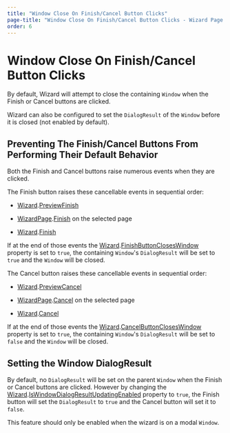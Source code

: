 ```yaml
---
title: "Window Close On Finish/Cancel Button Clicks"
page-title: "Window Close On Finish/Cancel Button Clicks - Wizard Page and Button Features"
order: 6
---
```

# Window Close On Finish/Cancel Button Clicks

By default, Wizard will attempt to close the containing `Window` when the Finish or Cancel buttons are clicked.

Wizard can also be configured to set the `DialogResult` of the `Window` before it is closed (not enabled by default).

## Preventing The Finish/Cancel Buttons From Performing Their Default Behavior

Both the Finish and Cancel buttons raise numerous events when they are clicked.

The Finish button raises these cancellable events in sequential order:

- [Wizard](xref:ActiproSoftware.Windows.Controls.Wizard.Wizard).[PreviewFinish](xref:ActiproSoftware.Windows.Controls.Wizard.Wizard.PreviewFinish)

- [WizardPage](xref:ActiproSoftware.Windows.Controls.Wizard.WizardPage).[Finish](xref:ActiproSoftware.Windows.Controls.Wizard.WizardPage.Finish) on the selected page

- [Wizard](xref:ActiproSoftware.Windows.Controls.Wizard.Wizard).[Finish](xref:ActiproSoftware.Windows.Controls.Wizard.Wizard.Finish)

If at the end of those events the [Wizard](xref:ActiproSoftware.Windows.Controls.Wizard.Wizard).[FinishButtonClosesWindow](xref:ActiproSoftware.Windows.Controls.Wizard.Wizard.FinishButtonClosesWindow) property is set to `true`, the containing `Window`'s `DialogResult` will be set to `true` and the `Window` will be closed.

The Cancel button raises these cancellable events in sequential order:

- [Wizard](xref:ActiproSoftware.Windows.Controls.Wizard.Wizard).[PreviewCancel](xref:ActiproSoftware.Windows.Controls.Wizard.Wizard.PreviewCancel)

- [WizardPage](xref:ActiproSoftware.Windows.Controls.Wizard.WizardPage).[Cancel](xref:ActiproSoftware.Windows.Controls.Wizard.WizardPage.Cancel) on the selected page

- [Wizard](xref:ActiproSoftware.Windows.Controls.Wizard.Wizard).[Cancel](xref:ActiproSoftware.Windows.Controls.Wizard.Wizard.Cancel)

If at the end of those events the [Wizard](xref:ActiproSoftware.Windows.Controls.Wizard.Wizard).[CancelButtonClosesWindow](xref:ActiproSoftware.Windows.Controls.Wizard.Wizard.CancelButtonClosesWindow) property is set to `true`, the containing `Window`'s `DialogResult` will be set to `false` and the `Window` will be closed.

## Setting the Window DialogResult

By default, no `DialogResult` will be set on the parent `Window` when the Finish or Cancel buttons are clicked.  However by changing the [Wizard](xref:ActiproSoftware.Windows.Controls.Wizard.Wizard).[IsWindowDialogResultUpdatingEnabled](xref:ActiproSoftware.Windows.Controls.Wizard.Wizard.IsWindowDialogResultUpdatingEnabled) property to `true`, the Finish button will set the `DialogResult` to `true` and the Cancel button will set it to `false`.

This feature should only be enabled when the wizard is on a modal `Window`.
